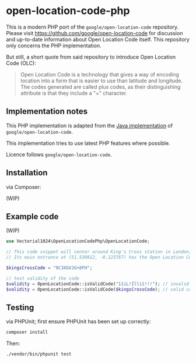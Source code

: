 # open-location-code-php
This is a modern PHP port of the `google/open-location-code` repository. Please visit https://github.com/google/open-location-code for discussion and up-to-date information about Open Location Code itself. This repository only concerns the PHP implementation.

But still, a short quote from said repository to introduce Open Location Code (OLC):

> Open Location Code is a technology that gives a way of encoding location into a form that is easier to use than latitude and longitude. The codes generated are called plus codes, as their distinguishing attribute is that they include a "+" character.

## Implementation notes
This PHP implementation is adapted from the [Java implementation](https://github.com/google/open-location-code/tree/main/java) of `google/open-location-code`.

This implementation tries to use latest PHP features where possible.

Licence follows `google/open-location-code`.

## Installation
via Composer:

(WIP)

## Example code
(WIP)

```php
use Vectorial1024\OpenLocationCodePhp\OpenLocationCode;

// This code snippet will center around King's Cross station in London, UK.
// Its main entrance at (51.530812, -0.123767) has the Open Location Code of "9C3XGVJG+8FH".

$kingsCrossCode = "9C3XGVJG+8FH";

// test validity of the code
$validity = OpenLocationCode::isValidCode("11iL!Illi1!!!"); // invalid code; returns false
$validity = OpenLocationCode::isValidCode($kingsCrossCode); // valid code; returns true
```

## Testing
via PHPUnit; first ensure PHPUnit has been set up correctly:

```sh
composer install
```

Then:

```sh
./vendor/bin/phpunit test
```

